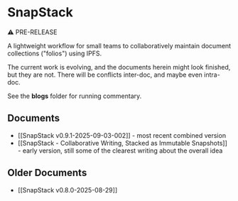 # SnapStack

⚠️ PRE-RELEASE

A lightweight workflow for small teams to collaboratively maintain document collections ("folios") using IPFS.

The current work is evolving, and the documents herein might look finished, but they are not. There will be conflicts inter-doc, and maybe even intra-doc.

See the **blogs** folder for running commentary.

## Documents

- [[SnapStack v0.9.1-2025-09-03-002]] - most recent combined version
- [[SnapStack - Collaborative Writing, Stacked as Immutable Snapshots]] - early version, still some of the clearest writing about the overall idea

## Older Documents

- [[SnapStack v0.8.0-2025-08-29]]
